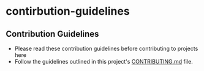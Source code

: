 # contirbution-guidelines

## Contribution Guidelines
- Please read these contribution guidelines before contributing to projects here
- Follow the guidelines outlined in this project's [CONTRIBUTING.md](/CONTRIBUTING.md) file.
